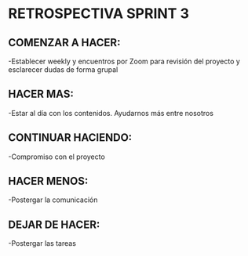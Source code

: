 # RETROSPECTIVA SPRINT 3

## COMENZAR A HACER:
-Establecer weekly y encuentros por Zoom para revisión del proyecto y esclarecer dudas de forma grupal

## HACER MAS:
-Estar al día con los contenidos. Ayudarnos más entre nosotros

## CONTINUAR HACIENDO:
-Compromiso con el proyecto

## HACER MENOS:
-Postergar la comunicación

## DEJAR DE HACER:
-Postergar las tareas